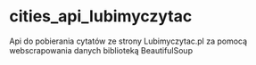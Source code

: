 # cities_api_lubimyczytac
Api do pobierania cytatów ze strony Lubimyczytac.pl za pomocą webscrapowania danych biblioteką BeautifulSoup
